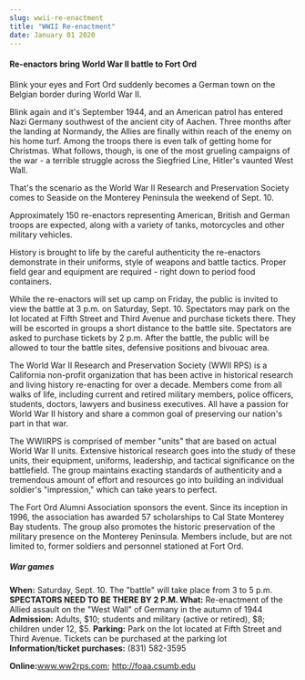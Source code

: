 ```yaml
---
slug: wwii-re-enactment
title: "WWII Re-enactment"
date: January 01 2020
---
```


<h4>Re-enactors bring World War II battle to Fort Ord</h4><p>Blink your eyes and Fort Ord suddenly becomes a German town on the Belgian border during World War II.
</p><p>Blink again and it's September 1944, and an American patrol has entered Nazi Germany southwest of the ancient city of Aachen. Three months after the landing at Normandy, the Allies are finally within reach of the enemy on his home turf. Among the troops there is even talk of getting home for Christmas. What follows, though, is one of the most grueling campaigns of the war - a terrible struggle across the Siegfried Line, Hitler's vaunted West Wall.
</p><p>That's the scenario as the World War II Research and Preservation Society comes to Seaside on the Monterey Peninsula the weekend of Sept. 10.
</p><p>Approximately 150 re-enactors representing American, British and German troops are expected, along with a variety of tanks, motorcycles and other military vehicles.
</p><p>History is brought to life by the careful authenticity the re-enactors demonstrate in their uniforms, style of weapons and battle tactics. Proper field gear and equipment are required - right down to period food containers.
</p><p>While the re-enactors will set up camp on Friday, the public is invited to view the battle at 3 p.m. on Saturday, Sept. 10. Spectators may park on the lot located at Fifth Street and Third Avenue and purchase tickets there. They will be escorted in groups a short distance to the battle site. Spectators are asked to purchase tickets by 2 p.m. After the battle, the public will be allowed to tour the battle sites, defensive positions and bivouac area.
</p><p>The World War II Research and Preservation Society (WWII RPS) is a California non-profit organization that has been active in historical research and living history re-enacting for over a decade. Members come from all walks of life, including current and retired military members, police officers, students, doctors, lawyers and business executives. All have a passion for World War II history and share a common goal of preserving our nation's part in that war.
</p><p>The WWIIRPS is comprised of member "units" that are based on actual World War II units. Extensive historical research goes into the study of these units, their equipment, uniforms, leadership, and tactical significance on the battlefield. The group maintains exacting standards of authenticity and a tremendous amount of effort and resources go into building an individual soldier's "impression," which can take years to perfect.
</p><p>The Fort Ord Alumni Association sponsors the event. Since its inception in 1996, the association has awarded 57 scholarships to Cal State Monterey Bay students. The group also promotes the historic preservation of the military presence on the Monterey Peninsula. Members include, but are not limited to, former soldiers and personnel stationed at Fort Ord.
</p><h5>War games</h5><p><strong>When:</strong> Saturday, Sept. 10. The "battle" will take place from 3 to 5 p.m. <strong>SPECTATORS NEED TO BE THERE BY 2 P.M. What:</strong> Re-enactment of the Allied assault on the "West Wall" of Germany in the autumn of 1944 <strong>Admission:</strong> Adults, $10; students and military (active or retired), $8; children under 12, $5. <strong>Parking:</strong> Park on the lot located at Fifth Street and Third Avenue. Tickets can be purchased at the parking lot <strong>Information/ticket purchases:</strong> (831) 582-3595
</p><p><strong>Online:</strong><a href="http://www.ww2rps.com">www.ww2rps.com</a>; <a href="http://foaa.csumb.edu">http://foaa.csumb.edu</a>
</p>
